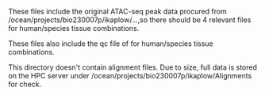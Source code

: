 These files include the original ATAC-seq peak data procured from /ocean/projects/bio230007p/ikaplow/...,so there should be 4 relevant files for human/species tissue combinations. 

These files also include the qc file of for human/species tissue combinations. 

This directory doesn't contain alignment files. Due to size, full data is stored on the HPC server under /ocean/projects/bio230007p/ikaplow/Alignments for check.
